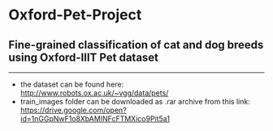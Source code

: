 # Oxford-Pet-Project
## Fine-grained classification of cat and dog breeds using Oxford-IIIT Pet dataset

---
- the dataset can be found here: http://www.robots.ox.ac.uk/~vgg/data/pets/
- train_images folder can be downloaded as .rar archive from this link: https://drive.google.com/open?id=1nGGpNwF1o8XbAMINFcFTMXico9Pit5a1
